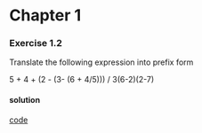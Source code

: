 # Chapter 1

### Exercise 1.2
Translate the following expression into prefix form

5 + 4 + (2 - (3- (6 + 4/5))) / 3(6-2)(2-7)

#### solution
[code](../../../src/sicp/chapter_01/1_02.rkt)